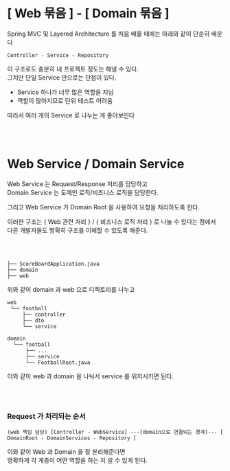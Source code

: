 # \[ Web 묶음 \] - \[ Domain 묶음 \]

Spring MVC 및 Layered Architecture 를 처음 배울 때에는 아래와 같이 단순히 배운다  
  
```
Controller - Service - Repository
```
  
이 구조로도 충분히 내 프로젝트 정도는 해낼 수 있다.  
그치만 단일 Service 만으로는 단점이 있다.  
  
- Service 하나가 너무 많은 역할을 지님
- 역할이 많아지므로 단위 테스트 어려움
  
따라서 여러 개의 Service 로 나누는 게 좋아보인다  
  
<br><br>  
  
# Web Service / Domain Service 
Web Service 는 Request/Response 처리를 담당하고  
Domain Service 는 도메인 로직/비즈니스 로직을 담당한다.  
  
그리고 Web Service 가 Domain Root 을 사용하여 요청을 처리하도록 한다.  
  
이러한 구조는 { Web 관련 처리 } / { 비즈니스 로직 처리 } 로 나눌 수 있다는 점에서   
다른 개발자들도 명확히 구조를 이해할 수 있도록 해준다.  
  
<br><br>  
  
```
├── ScoreBoardApplication.java
├── domain
├── web
```

위와 같이 domain 과 web 으로 디렉토리를 나누고  

```
web
 └── football
     ├── controller
     ├── dto
     └── service
```
```
domain
  └── football
      ├── ...
      ├── service
      └── FootballRoot.java
```

이와 같이 web 과 domain 을 나눠서 service 를 위치시키면 된다.  
  
<br><br> 

### Request 가 처리되는 순서  

```
(web 책임 담당) [Controller - WebService] ---(domain으로 연결되는 경계)--- [ DomainRoot - DomainServices - Repository ]
```

이와 같이 Web 과 Domain 을 잘 분리해준다면  
명확하게 각 계층이 어떤 역할을 하는 지 알 수 있게 된다.  
  
